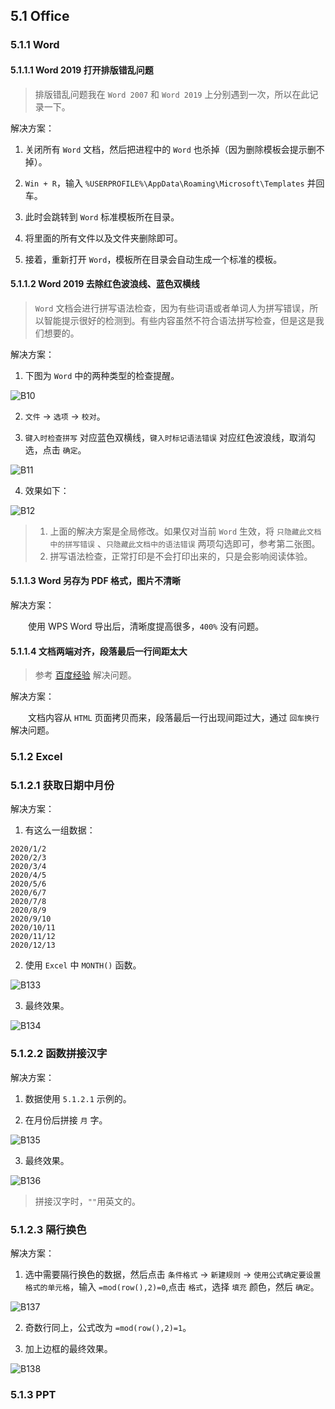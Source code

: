## 5.1 Office

### 5.1.1 Word

#### 5.1.1.1 Word 2019 打开排版错乱问题

> 排版错乱问题我在 `Word 2007` 和 `Word 2019` 上分别遇到一次，所以在此记录一下。

解决方案：

1. 关闭所有 `Word` 文档，然后把进程中的 `Word` 也杀掉（因为删除模板会提示删不掉）。

2. `Win + R`，输入 `%USERPROFILE%\AppData\Roaming\Microsoft\Templates` 并回车。

3. 此时会跳转到 `Word` 标准模板所在目录。

4. 将里面的所有文件以及文件夹删除即可。

5. 接着，重新打开 `Word`，模板所在目录会自动生成一个标准的模板。


#### 5.1.1.2 Word 2019 去除红色波浪线、蓝色双横线

> `Word` 文档会进行拼写语法检查，因为有些词语或者单词人为拼写错误，所以智能提示很好的检测到。有些内容虽然不符合语法拼写检查，但是这是我们想要的。

解决方案：

1. 下图为 `Word` 中的两种类型的检查提醒。

  ![B10](../images/B10.png)

2. `文件` → `选项` → `校对`。

3. `键入时检查拼写` 对应蓝色双横线，`键入时标记语法错误` 对应红色波浪线，取消勾选，点击 `确定`。

  ![B11](../images/B11.png)

4. 效果如下：

  ![B12](../images/B12.png)

> 1. 上面的解决方案是全局修改。如果仅对当前 `Word` 生效，将 `只隐藏此文档中的拼写错误` 、`只隐藏此文档中的语法错误` 两项勾选即可，参考第二张图。<br/>
> 2. 拼写语法检查，正常打印是不会打印出来的，只是会影响阅读体验。

#### 5.1.1.3 Word 另存为 PDF 格式，图片不清晰

解决方案：

　　使用 WPS Word 导出后，清晰度提高很多，`400%` 没有问题。

#### 5.1.1.4 文档两端对齐，段落最后一行间距太大

> 参考 [百度经验](https://jingyan.baidu.com/article/c45ad29cd9794c051753e2f6.html) 解决问题。

解决方案：

　　文档内容从 `HTML` 页面拷贝而来，段落最后一行出现间距过大，通过 `回车换行` 解决问题。

### 5.1.2 Excel

### 5.1.2.1 获取日期中月份

解决方案：

1. 有这么一组数据：

  ```text
  2020/1/2
  2020/2/3
  2020/3/4
  2020/4/5
  2020/5/6
  2020/6/7
  2020/7/8
  2020/8/9
  2020/9/10
  2020/10/11
  2020/11/12
  2020/12/13
  ```

2. 使用 `Excel` 中 `MONTH()` 函数。

  ![B133](../images/B133.png)

3. 最终效果。

  ![B134](../images/B134.png)

### 5.1.2.2 函数拼接汉字

解决方案：

1. 数据使用 `5.1.2.1` 示例的。

2. 在月份后拼接 `月` 字。

  ![B135](../images/B135.png)

3. 最终效果。

  ![B136](../images/B136.png)

> 拼接汉字时，`""`用英文的。

### 5.1.2.3 隔行换色

解决方案：

1. 选中需要隔行换色的数据，然后点击 `条件格式` → `新建规则` → `使用公式确定要设置格式的单元格`，输入 `=mod(row(),2)=0`,点击 `格式`，选择 `填充` 颜色，然后 `确定`。

  ![B137](../images/B137.png)

2. 奇数行同上，公式改为 `=mod(row(),2)=1`。

3. 加上边框的最终效果。

  ![B138](../images/B138.png)

### 5.1.3 PPT